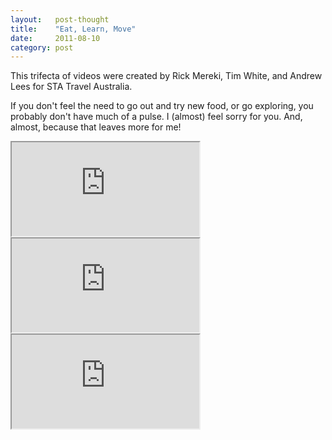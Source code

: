 ```yaml
---
layout:   post-thought
title:    "Eat, Learn, Move"
date:     2011-08-10
category: post
---
```


This trifecta of videos were created by Rick Mereki, Tim White, and Andrew Lees for STA Travel Australia.

If you don't feel the need to go out and try new food, or go exploring, you probably don't have much of a pulse. I (almost) feel sorry for you. And, almost, because that leaves more for me!

<div class="video-container">
  <iframe src="http://player.vimeo.com/video/27243869?title=0&amp;byline=0&amp;portrait=0&amp;color=07d0eb"></iframe>
</div>

<div class="divider">
  <span class="divider__shape-01"></span>
  <span class="divider__shape-02"></span>
  <span class="divider__shape-03"></span>
  <span class="divider__shape-04"></span>
</div>

<div class="video-container">
  <iframe src="http://player.vimeo.com/video/27244727?title=0&amp;byline=0&amp;portrait=0&amp;color=07d0eb"></iframe>
</div>

<div class="divider">
  <span class="divider__shape-01"></span>
  <span class="divider__shape-02"></span>
  <span class="divider__shape-03"></span>
  <span class="divider__shape-04"></span>
</div>

<div class="video-container">
  <iframe src="http://player.vimeo.com/video/27246366?title=0&amp;byline=0&amp;portrait=0&amp;color=07d0eb"></iframe>
</div>